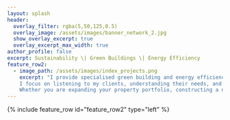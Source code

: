 ```yaml
---
layout: splash
header:
  overlay_filter: rgba(5,50,125,0.5)
  overlay_image: /assets/images/banner_network_2.jpg
  show_overlay_excerpt: true
  overlay_excerpt_max_width: true
author_profile: false
excerpt: Sustainability \| Green Buildings \| Energy Efficiency
feature_row2:
  - image_path: /assets/images/index_projects.png
    excerpt: "I provide specialised green building and energy efficiency services to the Zambian property, building, and construction industry, backed by 20 years of international sustainability experience.<br>
    I focus on listening to my clients, understanding their needs, and delivering tailored solutions that maximize resource efficiency, reduce environmental impact, and enhance resilience in our changing world.<br>
    Whether you are expanding your property portfolio, constructing a new green home, or wishing to improve your facility’s operational performance, I have the expertise to help you meet your organisation's sustainability goals and obligations."
---
```

{% include feature_row id="feature_row2" type="left" %}
